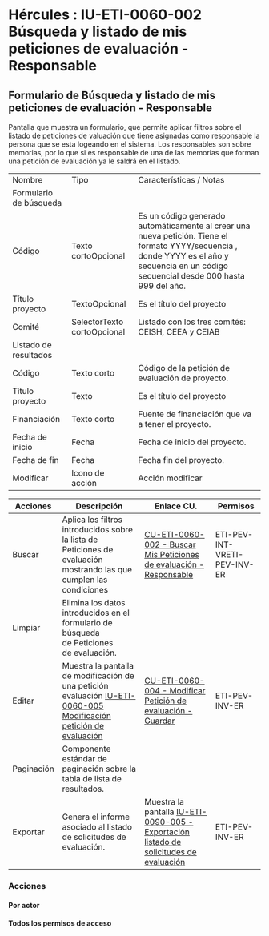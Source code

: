 # Hércules : IU\-ETI\-0060\-002 Búsqueda y listado de mis peticiones de evaluación \- Responsable



## Formulario de Búsqueda y listado de mis peticiones de evaluación \- Responsable

Pantalla que muestra un formulario, que permite aplicar filtros sobre el listado de peticiones de valuación que tiene asignadas como responsable la persona que se esta logeando en el sistema. Los responsables son sobre memorias, por lo que si es responsable de una de las memorias que forman una petición de evaluación ya le saldrá en el listado.



|  | | |
| --- | --- | --- |
| Nombre | Tipo | Características / Notas |
| Formulario de búsqueda | | |
| Código | Texto cortoOpcional | Es un código generado automáticamente al crear una nueva petición. Tiene el formato YYYY/secuencia , donde YYYY es el año y secuencia en un código secuencial desde 000 hasta 999 del año. |
| Título proyecto | TextoOpcional | Es el título del proyecto |
| Comité | SelectorTexto cortoOpcional | Listado con los tres comités: CEISH, CEEA y CEIAB |
| Listado de resultados | | |
| Código | Texto corto | Código de la petición de evaluación de proyecto. |
| Título proyecto | Texto | Es el título del proyecto |
| Financiación | Texto corto | Fuente de financiación que va a tener el proyecto. |
| Fecha de inicio | Fecha | Fecha de inicio del proyecto. |
| Fecha de fin | Fecha | Fecha fin del proyecto. |
| Modificar | Icono de acción | Acción modificar |



| Acciones | Descripción | Enlace CU. | Permisos |
| --- | --- | --- | --- |
| Buscar | Aplica los filtros introducidos sobre la lista de Peticiones de evaluación mostrando las que cumplen las condiciones | [CU\-ETI\-0060\-002 \- Buscar Mis Peticiones de evaluación \- Responsable](/hercules/sgi-sistema-de-gestion-de-investigacion/requisitos-y-analisis-funcional/analisis-funcional-sgi-hercules/eti-modulo-de-etica/eti-casos-de-uso/cu-eti-0060-peticiones-de-evaluacion-investigador/cu-eti-0060-002-buscar-mis-peticiones-de-evaluacion-responsable.md "/hercules/sgi-sistema-de-gestion-de-investigacion/requisitos-y-analisis-funcional/analisis-funcional-sgi-hercules/eti-modulo-de-etica/eti-casos-de-uso/cu-eti-0060-peticiones-de-evaluacion-investigador/cu-eti-0060-002-buscar-mis-peticiones-de-evaluacion-responsable.md") | ETI\-PEV\-INT\-VRETI\-PEV\-INV\-ER |
| Limpiar | Elimina los datos introducidos en el formulario de búsqueda de Peticiones de evaluación. |  |  |
| Editar | Muestra la pantalla de modificación de una petición evaluación [IU\-ETI\-0060\-005 Modificación petición de evaluación](/hercules/sgi-sistema-de-gestion-de-investigacion/requisitos-y-analisis-funcional/analisis-funcional-sgi-hercules/eti-modulo-de-etica/eti-interfaz-de-usuario/iu-eti-0060-peticiones-de-evaluacion-investigador/iu-eti-0060-005-modificacion-peticion-de-evaluacion.md "/hercules/sgi-sistema-de-gestion-de-investigacion/requisitos-y-analisis-funcional/analisis-funcional-sgi-hercules/eti-modulo-de-etica/eti-interfaz-de-usuario/iu-eti-0060-peticiones-de-evaluacion-investigador/iu-eti-0060-005-modificacion-peticion-de-evaluacion.md") | [CU\-ETI\-0060\-004 \- Modificar Petición de evaluación \- Guardar](/hercules/sgi-sistema-de-gestion-de-investigacion/requisitos-y-analisis-funcional/analisis-funcional-sgi-hercules/eti-modulo-de-etica/eti-casos-de-uso/cu-eti-0060-peticiones-de-evaluacion-investigador/cu-eti-0060-004-modificar-peticion-de-evaluacion-guardar.md "/hercules/sgi-sistema-de-gestion-de-investigacion/requisitos-y-analisis-funcional/analisis-funcional-sgi-hercules/eti-modulo-de-etica/eti-casos-de-uso/cu-eti-0060-peticiones-de-evaluacion-investigador/cu-eti-0060-004-modificar-peticion-de-evaluacion-guardar.md") | ETI\-PEV\-INV\-ER |
| Paginación | Componente estándar de paginación sobre la tabla de lista de resultados. |  |  |
| Exportar | Genera el informe asociado al listado de solicitudes de evaluación. | Muestra la pantalla [IU\-ETI\-0090\-005 \- Exportación listado de solicitudes de evaluación](/hercules/sgi-sistema-de-gestion-de-investigacion/requisitos-y-analisis-funcional/analisis-funcional-sgi-hercules/eti-modulo-de-etica/eti-interfaz-de-usuario/iu-eti-0090-peticiones-de-evaluacion-gestor/iu-eti-0090-005-exportacion-listado-de-solicitudes-de-evaluacion.md "/hercules/sgi-sistema-de-gestion-de-investigacion/requisitos-y-analisis-funcional/analisis-funcional-sgi-hercules/eti-modulo-de-etica/eti-interfaz-de-usuario/iu-eti-0090-peticiones-de-evaluacion-gestor/iu-eti-0090-005-exportacion-listado-de-solicitudes-de-evaluacion.md") | ETI\-PEV\-INV\-ER |

  


### Acciones

#### Por actor

#### Todos los permisos de acceso




